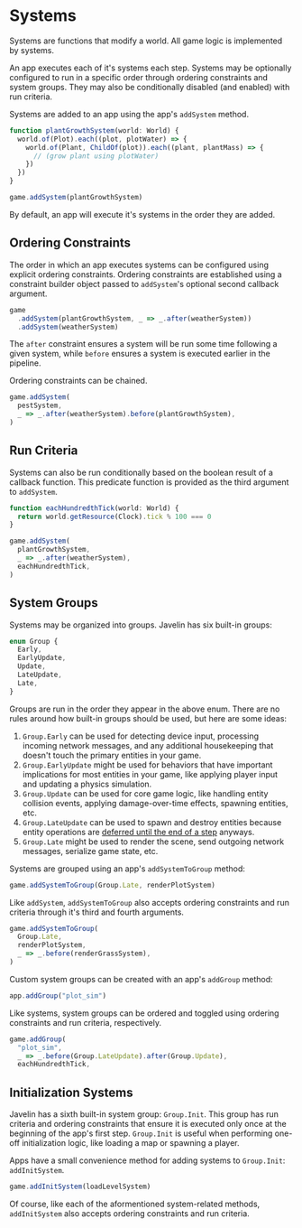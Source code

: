# Systems

Systems are functions that modify a world. All game logic is implemented by systems.

An app executes each of it's systems each step. Systems may be optionally configured to run in a specific order through ordering constraints and system groups. They may also be conditionally disabled (and enabled) with run criteria.

Systems are added to an app using the app's `addSystem` method.

```ts
function plantGrowthSystem(world: World) {
  world.of(Plot).each((plot, plotWater) => {
    world.of(Plant, ChildOf(plot)).each((plant, plantMass) => {
      // (grow plant using plotWater)
    })
  })
}

game.addSystem(plantGrowthSystem)
```

By default, an app will execute it's systems in the order they are added.

## Ordering Constraints

The order in which an app executes systems can be configured using explicit ordering constraints. Ordering constraints are established using a constraint builder object passed to `addSystem`'s optional second callback argument.

```ts
game
  .addSystem(plantGrowthSystem, _ => _.after(weatherSystem))
  .addSystem(weatherSystem)
```

The `after` constraint ensures a system will be run some time following a given system, while `before` ensures a system is executed earlier in the pipeline.

Ordering constraints can be chained.

```ts
game.addSystem(
  pestSystem,
  _ => _.after(weatherSystem).before(plantGrowthSystem),
)
```

## Run Criteria

Systems can also be run conditionally based on the boolean result of a callback function. This predicate function is provided as the third argument to `addSystem`.

```ts
function eachHundredthTick(world: World) {
  return world.getResource(Clock).tick % 100 === 0
}

game.addSystem(
  plantGrowthSystem,
  _ => _.after(weatherSystem),
  eachHundredthTick,
)
```

## System Groups

Systems may be organized into groups. Javelin has six built-in groups:

```ts
enum Group {
  Early,
  EarlyUpdate,
  Update,
  LateUpdate,
  Late,
}
```

Groups are run in the order they appear in the above enum. There are no rules around how built-in groups should be used, but here are some ideas:

1. `Group.Early` can be used for detecting device input, processing incoming network messages, and any additional housekeeping that doesn't touch the primary entities in your game.
2. `Group.EarlyUpdate` might be used for behaviors that have important implications for most entities in your game, like applying player input and updating a physics simulation.
3. `Group.Update` can be used for core game logic, like handling entity collision events, applying damage-over-time effects, spawning entities, etc.
4. `Group.LateUpdate` can be used to spawn and destroy entities because entity operations are [deferred until the end of a step](./entities.md#transactions) anyways.
5. `Group.Late` might be used to render the scene, send outgoing network messages, serialize game state, etc.

Systems are grouped using an app's `addSystemToGroup` method:

```ts
game.addSystemToGroup(Group.Late, renderPlotSystem)
```

Like `addSystem`, `addSystemToGroup` also accepts ordering constraints and run criteria through it's third and fourth arguments.

```ts
game.addSystemToGroup(
  Group.Late,
  renderPlotSystem, 
  _ => _.before(renderGrassSystem),
)
```

Custom system groups can be created with an app's `addGroup` method:

```ts
app.addGroup("plot_sim")
```

Like systems, system groups can be ordered and toggled using ordering constraints and run criteria, respectively.

```ts
game.addGroup(
  "plot_sim",
  _ => _.before(Group.LateUpdate).after(Group.Update),
  eachHundredthTick,
```



## Initialization Systems

Javelin has a sixth built-in system group: `Group.Init`. This group has run criteria and ordering constraints that ensure it is executed only once at the beginning of the app's first step. `Group.Init` is useful when performing one-off initialization logic, like loading a map or spawning a player.

Apps have a small convenience method for adding systems to `Group.Init`: `addInitSystem`.

```ts
game.addInitSystem(loadLevelSystem)
```

Of course, like each of the aformentioned system-related methods, `addInitSystem` also accepts ordering constraints and run criteria.
